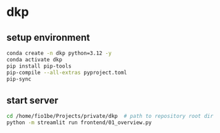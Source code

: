 # dkp

## setup environment

```bash
conda create -n dkp python=3.12 -y
conda activate dkp
pip install pip-tools
pip-compile --all-extras pyproject.toml
pip-sync
```

## start server

```bash
cd /home/fio1be/Projects/private/dkp  # path to repository root dir
python -m streamlit run frontend/01_overview.py
```

